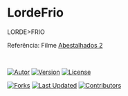 # LordeFrio
LORDE>FRIO

Referência:
Filme [Abestalhados 2](https://www.imdb.com/title/tt12076024/)

&nbsp;

[![Autor](https://img.shields.io/badge/Autor-Arismário%20Neves-blue?style=flat-square&color=2b9348)](https://github.com/arismarioneves)
[![Version](https://img.shields.io/badge/Versão-1.0-green.svg?style=flat-square&color=yellow)](https://github.com/arismarioneves/LordeFrio)
[![License](https://img.shields.io/badge/Licença-MIT-blue.svg?style=flat-square)](https://opensource.org/licenses/MIT)

[![Forks](https://img.shields.io/github/forks/arismarioneves/LordeFrio)](https://github.com/arismarioneves/LordeFrio/network/members)
[![Last Updated](https://img.shields.io/github/last-commit/arismarioneves/LordeFrio.svg)](https://github.com/arismarioneves/LordeFrio/commits/master)
[![Contributors](https://img.shields.io/github/contributors/arismarioneves/LordeFrio.svg?color=orange)](https://github.com/arismarioneves/LordeFrio/graphs/contributors)
